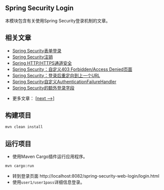 ## Spring Security Login

本模块包含有关使用Spring Security登录机制的文章。

## 相关文章

+ [Spring Security表单登录](http://tu-yucheng.github.io/springsecurity/2023/05/17/spring-security-login.html)
+ [Spring Security注销](http://tu-yucheng.github.io/springsecurity/2023/05/17/spring-security-logout.html)
+ [Spring HTTP/HTTPS通道安全](http://tu-yucheng.github.io/springsecurity/2023/05/17/spring-channel-security-https.html)
+ [Spring Security：自定义403 Forbidden/Access Denied页面](http://tu-yucheng.github.io/springsecurity/2023/05/17/spring-security-custom-access-denied-page.html)
+ [Spring Security：登录后重定向到上一个URL](http://tu-yucheng.github.io/springsecurity/2023/05/17/spring-security-redirect-login.html)
+ [Spring Security自定义AuthenticationFailureHandler](http://tu-yucheng.github.io/springsecurity/2023/05/17/spring-security-custom-authentication-failure-handler.html)
+ [Spring Security的额外登录字段](http://tu-yucheng.github.io/springsecurity/2023/05/17/spring-security-extra-login-fields.html)

- 更多文章： [[next -->]](../spring-security-web-login-2/README.md)

## 构建项目

```bash 
mvn clean install
```

## 运行项目

- 使用Maven Cargo插件运行应用程序。

```bash
mvn cargo:run
```

- 转到登录页面 http://localhost:8082/spring-security-web-login/login.html
- 使用`user1/user1pass`详细信息登录。